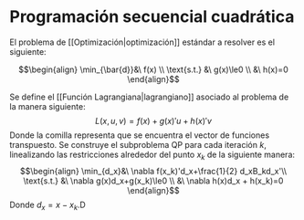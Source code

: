 # Programación secuencial cuadrática

El problema de [[Optimización|optimización]] estándar a resolver es el siguiente: 

$$\begin{align}
\min_{\bar{d}}&\ f(x) \\
\text{s.t.} &\  g(x)\le0 \\
	 &\ h(x)=0
\end{align}$$

Se define el [[Función Lagrangiana|lagrangiano]] asociado al problema de la manera siguiente: 
$$L(x,u,v) = f(x) +g(x)'u+h(x)'v$$
Donde la comilla representa que se encuentra el vector de funciones transpuesto. Se construye el subproblema QP para cada iteración $k$, linealizando las restricciones alrededor del punto $x_k$ de la siguiente manera:
$$\begin{align}
\min_{d_x}&\ \nabla f(x_k)'d_x+\frac{1}{2} d_xB_kd_x'\\
\text{s.t.} &\  \nabla g(x)d_x+g(x_k)\le0 \\
	 &\ \nabla h(x)d_x + h(x_k)=0
\end{align}$$
Donde $d_x=x-x_k$.D